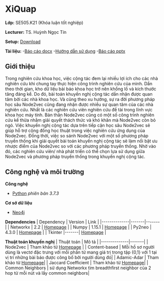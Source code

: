 # XiQuap
**Lớp:** SE505.K21 (Khóa luận tốt nghiệp)

**Lecturer:** TS. Huỳnh Ngọc Tín

**Setup:** [Download]()

**Tài liệu:** 
-[Báo cáo docx](https://drive.google.com/file/d/1qtW4-EopPExuZQ-HbrL4VEooSL_2MOq7/view?usp=sharing)
-[Hướng dẫn sử dụng](https://drive.google.com/file/d/1NEpGDwKX6g5ZSnEf15R1P8_swls0Avdq/view?usp=sharing)
-[Báo cáo pptx](https://drive.google.com/file/d/1704SV3O3eWeqpz-ONEbQtXOIKzyfm-gJ/view?usp=sharing)

## Giới thiệu
 Trong nghiên cứu khoa học, việc cộng tác đem lại nhiều lợi ích cho các nhà nghiên cứu khi chung tay thực hiện công trình nghiên cứu của mình. Dần theo thời gian, kho dữ liệu bài báo khoa học trở nên khổng lồ và kích thước tăng đáng kể. Do đó, bài toán khuyến nghị cộng tác dần nhận được quan tâm bởi các nhà khoa học. Và cũng theo xu hướng, sự ra đời phương pháp học sâu Node2vec cũng đang nhận được nhiều sự quan tâm của các nhà nghiên cứu. Nhất là các nghiên cứu viên nghiên cứu đề tài trong lĩnh vực khoa học máy tính. Bản thân Node2vec cũng có một số công trình nghiên cứu kế thừa nhằm giải quyết thách thức và khó khăn mà Node2vec còn bỏ ngỏ. Việc khuyến nghị cộng tác dựa trên tiếp cận học sâu Node2vec sẽ giúp hỗ trợ cộng đồng học thuật trong việc nghiên cứu ứng dụng của Node2vec. Đồng thời, việc so sánh Node2vec với một số phương pháp truyền thống khi giải quyết bài toán khuyến  nghị cộng tác sẽ làm nổi bật ưu nhược điểm của Node2vec so với các phương pháp truyền thống. Nhờ vào đó, các nghiên cứu viên/ nhà phát triển có thể chọn lựa sử dụng giữa Node2vec và phương pháp truyền thống trong khuyến nghị cộng tác.
 
## Công nghệ và môi trường
**Công nghệ** 
 - [Python](https://www.python.org/) *phiên bản 3.7.3*

**Cơ sở dữ liệu** 
 - [Neo4j](https://neo4j.com/developer/) 

**Dependencies**
| Dependency | Version | Link |
|--------------|-------|-------|
| Networkx | 2.2 | [Homepage](https://networkx.github.io/) |
| Numpy | 1.15.1 | [Homepage](https://numpy.org/doc/stable/) |
| Py2neo | 4.3.0 | [Homepage](https://py2neo.org/v4/database.html) |
| Tkinter |-------| [Homepage](https://docs.python.org/3.7/library/tkinter.html#tkinter-modules) |


**Thuật toán khuyến nghị**
| Thuật toán | Mô tả |
|--------------|-------|
| Node2vec | Tham khảo từ [Homepage](https://github.com/aditya-grover/node2vec) |
| Content-based | Mỗi hồ sơ người dùng là vectơ đặc trưng với mỗi phần tử mang giá trị trong tập {0,1} với 1 tại vị trí những bài báo được công bố bởi người dùng đó|
| Adamic-Adar | Tham khảo từ [Homepage](https://networkx.github.io/documentation/networkx-1.10/reference/generated/networkx.algorithms.link_prediction.adamic_adar_index.html)|
| Jaccard Coefficient | Tham khảo từ [Homepage](https://networkx.github.io/documentation/networkx-1.9/reference/generated/networkx.algorithms.link_prediction.jaccard_coefficient.html)|
| Common Neighbors | sử dụng Networkx tìm breadthfirst neighbor của 2 hop từ mỗi nút và lấy common neighbors|
